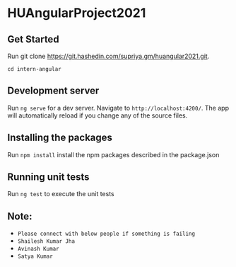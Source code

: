 
# HUAngularProject2021

## Get Started
Run git clone https://git.hashedin.com/supriya.gm/huangular2021.git.

`cd intern-angular`


## Development server

Run `ng serve` for a dev server. Navigate to `http://localhost:4200/`. The app will automatically reload if you change any of the source files.

## Installing the packages

Run `npm install` install the npm packages described in the package.json

## Running unit tests

Run `ng test` to execute the unit tests 

## Note:
- `Please connect with below people if something is failing`
- `Shailesh Kumar Jha`
- `Avinash Kumar`
- `Satya Kumar`